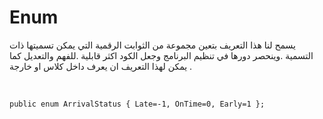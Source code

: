 # Enum 
<div dir:rtl aliny=right> يسمح لنا هذا التعريف  بتعين مجموعة من الثوابت  الرقمية التي يمكن تسميتها ذات التسمية .وينحصر دورها في تنظيم البرنامج وجعل الكود اكثر قابلية .للفهم والتعديل كما يمكن  لهذا التعريف ان يعرف داخل كلاس او خارجة .
</div><br>

```

public enum ArrivalStatus { Late=-1, OnTime=0, Early=1 };

```